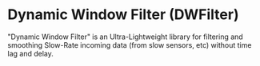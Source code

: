 # Dynamic Window Filter (DWFilter)
"Dynamic Window Filter" is an Ultra-Lightweight library for filtering and smoothing Slow-Rate incoming data (from slow sensors, etc) without time lag and delay.
